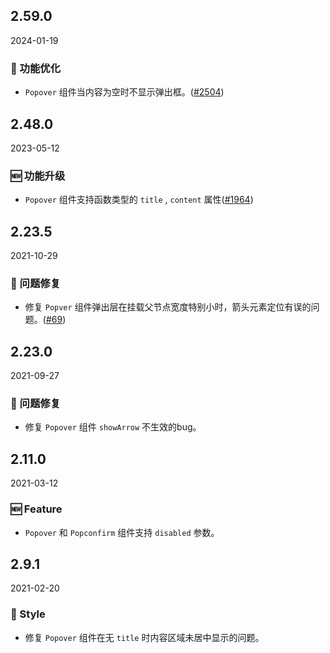 ## 2.59.0

2024-01-19

### 💎 功能优化

- `Popover` 组件当内容为空时不显示弹出框。([#2504](https://github.com/arco-design/arco-design/pull/2504))

## 2.48.0

2023-05-12

### 🆕 功能升级

- `Popover` 组件支持函数类型的 `title` , `content` 属性([#1964](https://github.com/arco-design/arco-design/pull/1964))

## 2.23.5

2021-10-29

### 🐛 问题修复

- 修复 `Popver` 组件弹出层在挂载父节点宽度特别小时，箭头元素定位有误的问题。([#69](https://github.com/arco-design/arco-design/pull/69))

## 2.23.0

2021-09-27

### 🐛 问题修复

- 修复 `Popover` 组件 `showArrow` 不生效的bug。

## 2.11.0

2021-03-12

### 🆕 Feature

- `Popover` 和 `Popconfirm` 组件支持 `disabled` 参数。

## 2.9.1

2021-02-20

### 💅 Style

- 修复 `Popover` 组件在无 `title` 时内容区域未居中显示的问题。

